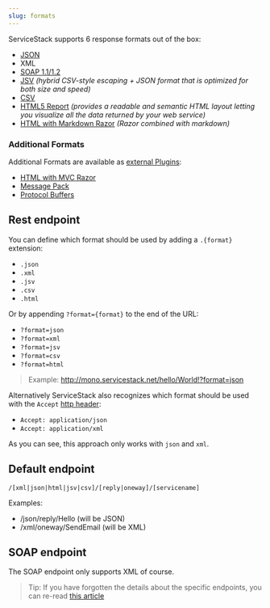 ```yaml
---
slug: formats
---
```

ServiceStack supports 6 response formats out of the box:

- [JSON](https://github.com/ServiceStack/ServiceStack.Text)
- XML
- [SOAP 1.1/1.2](/soap-support)
- [JSV](https://github.com/ServiceStack/ServiceStack.Text#servicestacktypeserializer-and-the-jsv-format) _(hybrid CSV-style escaping + JSON format that is optimized for both size and speed)_
- [CSV](/csv-format)
- [HTML5 Report](/html5reportformat) _(provides a readable and semantic HTML layout letting you visualize all the data returned by your web service)_
- [HTML with Markdown Razor](/markdown-razor) _(Razor combined with markdown)_

### Additional Formats

Additional Formats are available as [external Plugins](/plugins):

- [HTML with MVC Razor](http://razor.servicestack.net/)
- [Message Pack](/messagepack-format)
- [Protocol Buffers](/protobuf-format)

## Rest endpoint

You can define which format should be used by adding a `.{format}` extension:

 - `.json`
 - `.xml`
 - `.jsv`
 - `.csv`
 - `.html`

Or by appending `?format={format}` to the end of the URL:

- `?format=json`
- `?format=xml`
- `?format=jsv`
- `?format=csv`
- `?format=html`

> Example: http://mono.servicestack.net/hello/World!?format=json

Alternatively ServiceStack also recognizes which format should be used with the `Accept` [http header](http://en.wikipedia.org/wiki/List_of_HTTP_header_fields):

- `Accept: application/json`
- `Accept: application/xml`

As you can see, this approach only works with `json` and `xml`.

## Default endpoint

    /[xml|json|html|jsv|csv]/[reply|oneway]/[servicename]

Examples:

 - /json/reply/Hello (will be JSON)
 - /xml/oneway/SendEmail (will be XML)

## SOAP endpoint

The SOAP endpoint only supports XML of course.

> Tip: If you have forgotten the details about the specific endpoints, you can re-read [this article](/endpoints)

